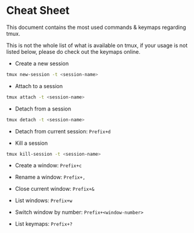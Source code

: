 # Cheat Sheet

This document contains the most used commands & keymaps regarding tmux.

This is not the whole list of what is available on tmux, if your usage is not listed below, please do check out the keymaps online.

- Create a new session

```zsh
tmux new-session -t <session-name>
```

- Attach to a session

```zsh
tmux attach -t <session-name>
```

- Detach from a session

```zsh
tmux detach -t <session-name>
```

- Detach from current session: `Prefix+d`

- Kill a session

```zsh
tmux kill-session -t <session-name>
```

- Create a window: `Prefix+c`
- Rename a window: `Prefix+,`
- Close current window: `Prefix+&`
- List windows: `Prefix+w`
- Switch window by number: `Prefix+<window-number>`

- List keymaps: `Prefix+?`

